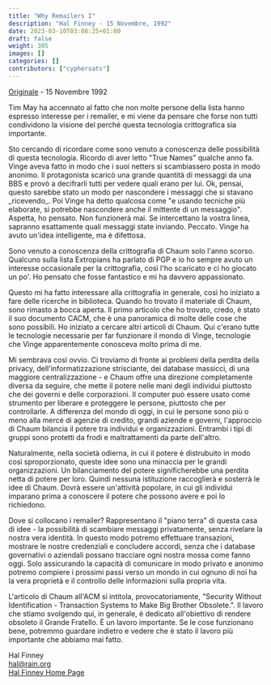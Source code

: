 ```yaml
---
title: "Why Remailers I"
description: "Hal Finney - 15 Novembre, 1992"
date: 2023-03-10T03:08:25+01:00
draft: false
weight: 305
images: []
categories: []
contributors: ["cyphersats"]
---
```


[Originale](https://web.archive.org/web/20041206214726/http://finney.org/~hal/why_rem1.html) - 15 Novembre 1992

Tim May ha accennato al fatto che non molte persone della lista hanno espresso interesse per i remailer, e mi viene da pensare che forse non tutti condividono la visione del perché questa tecnologia crittografica sia importante.

Sto cercando di ricordare come sono venuto a conoscenza delle possibilità di questa tecnologia. Ricordo di aver letto "True Names" qualche anno fa. Vinge aveva fatto in modo che i suoi netters si scambiassero posta in modo anonimo. Il protagonista scaricò una grande quantità di messaggi da una BBS e provò a decifrarli tutti per vedere quali erano per lui. Ok, pensai, questo sarebbe stato un modo per nascondere i messaggi che si stavano \_ricevendo\_. Poi Vinge ha detto qualcosa come "e usando tecniche più elaborate, si potrebbe nascondere anche il mittente di un messaggio". Aspetta, ho pensato. Non funzionerà mai. Se intercettano la vostra linea, sapranno esattamente quali messaggi state inviando. Peccato. Vinge ha avuto un'idea intelligente, ma è difettosa.

Sono venuto a conoscenza della crittografia di Chaum solo l'anno scorso. Qualcuno sulla lista Extropians ha parlato di PGP e io ho sempre avuto un interesse occasionale per la crittografia, così l'ho scaricato e ci ho giocato un po'. Ho pensato che fosse fantastico e mi ha davvero appassionato.

Questo mi ha fatto interessare alla crittografia in generale, così ho iniziato a fare delle ricerche in biblioteca. Quando ho trovato il materiale di Chaum, sono rimasto a bocca aperta. Il primo articolo che ho trovato, credo, è stato il suo documento CACM, che è una panoramica di molte delle cose che sono possibili. Ho iniziato a cercare altri articoli di Chaum. Qui c'erano tutte le tecnologie necessarie per far funzionare il mondo di Vinge, tecnologie che Vinge apparentemente conosceva molto prima di me.

Mi sembrava così ovvio. Ci troviamo di fronte ai problemi della perdita della privacy, dell'informatizzazione strisciante, dei database massicci, di una maggiore centralizzazione - e Chaum offre una direzione completamente diversa da seguire, che mette il potere nelle mani degli individui piuttosto che dei governi e delle corporazioni. Il computer può essere usato come strumento per liberare e proteggere le persone, piuttosto che per controllarle. A differenza del mondo di oggi, in cui le persone sono più o meno alla mercé di agenzie di credito, grandi aziende e governi, l'approccio di Chaum bilancia il potere tra individui e organizzazioni. Entrambi i tipi di gruppi sono protetti da frodi e maltrattamenti da parte dell'altro.

Naturalmente, nella società odierna, in cui il potere è distrubuito in modo così sproporzionato, queste idee sono una minaccia per le grandi organizzazioni. Un bilanciamento del potere significherebbe una perdita netta di potere per loro. Quindi nessuna istituzione raccoglierà e sosterrà le idee di Chaum. Dovrà essere un'attività popolare, in cui gli individui imparano prima a conoscere il potere che possono avere e poi lo richiedono.

Dove si collocano i remailer? Rappresentano il "piano terra" di questa casa di idee - la possibilità di scambiare messaggi privatamente, senza rivelare la nostra vera identità. In questo modo potremo effettuare transazioni, mostrare le nostre credenziali e concludere accordi, senza che i database governativi o aziendali possano tracciare ogni nostra mossa come fanno oggi. Solo assicurando la capacità di comunicare in modo privato e anonimo potremo compiere i prossimi passi verso un mondo in cui ognuno di noi ha la vera proprietà e il controllo delle informazioni sulla propria vita.

L'articolo di Chaum all'ACM si intitola, provocatoriamente, "Security Without Identification - Transaction Systems to Make Big Brother Obsolete.". Il lavoro che stiamo svolgendo qui, in generale, è dedicato all'obiettivo di rendere obsoleto il Grande Fratello. È un lavoro importante. Se le cose funzionano bene, potremmo guardare indietro e vedere che è stato il lavoro più importante che abbiamo mai fatto.

Hal Finney<br>
hal@rain.org<br>
[Hal Finney Home Page](/cypherpunk/hal-finney/hal-finney-home-page)
